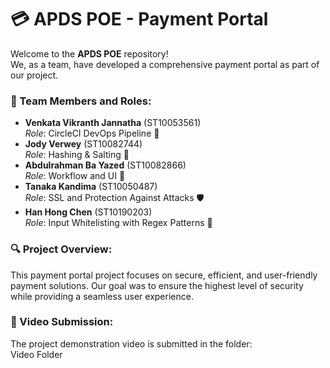 # 💳 APDS POE - Payment Portal

Welcome to the **APDS POE** repository!  
We, as a team, have developed a comprehensive payment portal as part of our project. 

### 👥 Team Members and Roles:
- **Venkata Vikranth Jannatha** (ST10053561)  
  *Role*: CircleCI DevOps Pipeline 🚀
- **Jody Verwey** (ST10082744)  
  *Role*: Hashing & Salting 🔐
- **Abdulrahman Ba Yazed** (ST10082866)  
  *Role*: Workflow and UI 🎨
- **Tanaka Kandima** (ST10050487)  
  *Role*: SSL and Protection Against Attacks 🛡️
- **Han Hong Chen** (ST10190203)  
  *Role*: Input Whitelisting with Regex Patterns 📝

### 🔍 Project Overview:
This payment portal project focuses on secure, efficient, and user-friendly payment solutions. Our goal was to ensure the highest level of security while providing a seamless user experience.

### 🎥 Video Submission:
The project demonstration video is submitted in the folder:  
Video Folder


